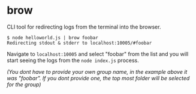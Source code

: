 # brow
CLI tool for redirecting logs from the terminal into the browser.

```
$ node helloworld.js | brow foobar
Redirecting stdout & stderr to localhost:10005/#foobar
```

Navigate to `localhost:10005` and select "foobar" from the list and you will start seeing the logs from the `node index.js` process.

_(You dont have to provide your own group name, in the example above it was "foobar". If you dont provide one, the top most folder will be selected for the group)_
